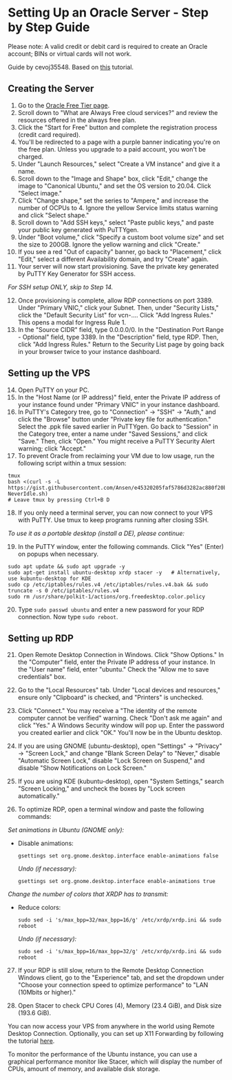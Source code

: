 # Setting Up an Oracle Server - Step by Step Guide

Please note: A valid credit or debit card is required to create an Oracle account; BINs or virtual cards will not work.

Guide by cevoj35548. Based on [this](https://rentry.co/oraclevps) tutorial.

## Creating the Server

1. Go to the [Oracle Free Tier page](https://www.oracle.com/cloud/free/).
2. Scroll down to "What are Always Free cloud services?" and review the resources offered in the always free plan.
3. Click the "Start for Free" button and complete the registration process (credit card required).
4. You'll be redirected to a page with a purple banner indicating you're on the free plan. Unless you upgrade to a paid account, you won't be charged.
5. Under "Launch Resources," select "Create a VM instance" and give it a name.
6. Scroll down to the "Image and Shape" box, click "Edit," change the image to "Canonical Ubuntu," and set the OS version to 20.04. Click "Select image."
7. Click "Change shape," set the series to "Ampere," and increase the number of OCPUs to 4. Ignore the yellow Service limits status warning and click "Select shape."
8. Scroll down to "Add SSH keys," select "Paste public keys," and paste your public key generated with PuTTYgen.
9. Under "Boot volume," click "Specify a custom boot volume size" and set the size to 200GB. Ignore the yellow warning and click "Create."
10. If you see a red "Out of capacity" banner, go back to "Placement," click "Edit," select a different Availability domain, and try "Create" again.
11. Your server will now start provisioning. Save the private key generated by PuTTY Key Generator for SSH access.

_For SSH setup ONLY, skip to Step 14._

12. Once provisioning is complete, allow RDP connections on port 3389. Under "Primary VNIC," click your Subnet. Then, under "Security Lists," click the "Default Security List" for vcn-.... Click "Add Ingress Rules." This opens a modal for Ingress Rule 1.
13. In the "Source CIDR" field, type 0.0.0.0/0. In the "Destination Port Range - Optional" field, type 3389. In the "Description" field, type RDP. Then, click "Add Ingress Rules." Return to the Security List page by going back in your browser twice to your instance dashboard.

## Setting up the VPS

14. Open PuTTY on your PC.
15. In the "Host Name (or IP address)" field, enter the Private IP address of your instance found under "Primary VNIC" in your instance dashboard.
16. In PuTTY's Category tree, go to "Connection" -> "SSH" -> "Auth," and click the "Browse" button under "Private key file for authentication." Select the .ppk file saved earlier in PuTTYgen. Go back to "Session" in the Category tree, enter a name under "Saved Sessions," and click "Save." Then, click "Open." You might receive a PuTTY Security Alert warning; click "Accept."
17. To prevent Oracle from reclaiming your VM due to low usage, run the following script within a tmux session:

```shell
tmux
bash <(curl -s -L https://gist.githubusercontent.com/Ansen/e45320205faf5786d3282ac880f20bab/raw/onekey-NeverIdle.sh)
# Leave tmux by pressing Ctrl+B D
```

18. If you only need a terminal server, you can now connect to your VPS with PuTTY. Use tmux to keep programs running after closing SSH.

_To use it as a portable desktop (install a DE), please continue:_

19. In the PuTTY window, enter the following commands. Click "Yes" (Enter) on popups when necessary.

```shell
sudo apt update && sudo apt upgrade -y
sudo apt-get install ubuntu-desktop xrdp stacer -y   # Alternatively, use kubuntu-desktop for KDE
sudo cp /etc/iptables/rules.v4 /etc/iptables/rules.v4.bak && sudo truncate -s 0 /etc/iptables/rules.v4
sudo rm /usr/share/polkit-1/actions/org.freedesktop.color.policy
```

20. Type `sudo passwd ubuntu` and enter a new password for your RDP connection. Now type `sudo reboot`.

## Setting up RDP

21. Open Remote Desktop Connection in Windows. Click "Show Options." In the "Computer" field, enter the Private IP address of your instance. In the "User name" field, enter "ubuntu." Check the "Allow me to save credentials" box.
22. Go to the "Local Resources" tab. Under "Local devices and resources," ensure only "Clipboard" is checked, and "Printers" is unchecked.
23. Click "Connect." You may receive a "The identity of the remote computer cannot be verified" warning. Check "Don't ask me again" and click "Yes." A Windows Security window will pop up. Enter the password you created earlier and click "OK." You'll now be in the Ubuntu desktop.

24. If you are using GNOME (ubuntu-desktop), open "Settings" -> "Privacy" -> "Screen Lock," and change "Blank Screen Delay" to "Never," disable "Automatic Screen Lock," disable "Lock Screen on Suspend," and disable "Show Notifications on Lock Screen."

25. If you are using KDE (kubuntu-desktop), open "System Settings," search "Screen Locking," and uncheck the boxes by "Lock screen automatically."

26. To optimize RDP, open a terminal window and paste the following commands:

_Set animations in Ubuntu (GNOME only):_

- Disable animations:
  ```shell
  gsettings set org.gnome.desktop.interface enable-animations false
  ```
  _Undo (if necessary):_
  ```shell
  gsettings set org.gnome.desktop.interface enable-animations true
  ```

_Change the number of colors that XRDP has to transmit:_

- Reduce colors:
  ```shell
  sudo sed -i 's/max_bpp=32/max_bpp=16/g' /etc/xrdp/xrdp.ini && sudo reboot
  ```
  _Undo (if necessary):_
  ```shell
  sudo sed -i 's/max_bpp=16/max_bpp=32/g' /etc/xrdp/xrdp.ini && sudo reboot
  ```

27. If your RDP is still slow, return to the Remote Desktop Connection Windows client, go to the "Experience" tab, and set the dropdown under "Choose your connection speed to optimize performance" to "LAN (10Mbits or higher)."

28. Open Stacer to check CPU Cores (4), Memory (23.4 GiB), and Disk size (193.6 GiB).

You can now access your VPS from anywhere in the world using Remote Desktop Connection. Optionally, you can set up X11 Forwarding by following the tutorial [here](https://www.youtube.com/watch?v=FlHVuA_98SA).

To monitor the performance of the Ubuntu instance, you can use a graphical performance monitor like Stacer, which will display the number of CPUs, amount of memory, and available disk storage.
